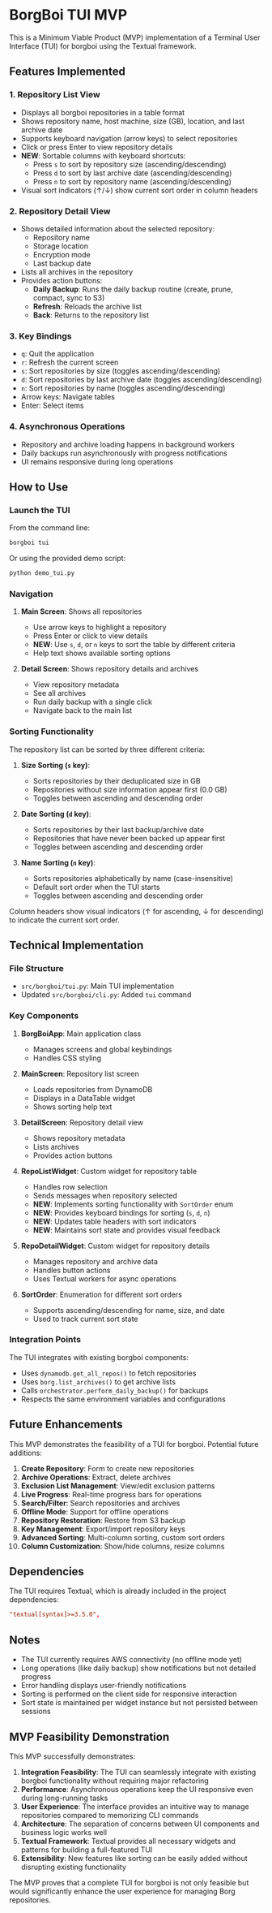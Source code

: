 # BorgBoi TUI MVP

This is a Minimum Viable Product (MVP) implementation of a Terminal User Interface (TUI) for borgboi using the Textual framework.

## Features Implemented

### 1. Repository List View

- Displays all borgboi repositories in a table format
- Shows repository name, host machine, size (GB), location, and last archive date
- Supports keyboard navigation (arrow keys) to select repositories
- Click or press Enter to view repository details
- **NEW**: Sortable columns with keyboard shortcuts:
  - Press `s` to sort by repository size (ascending/descending)
  - Press `d` to sort by last archive date (ascending/descending)  
  - Press `n` to sort by repository name (ascending/descending)
- Visual sort indicators (↑/↓) show current sort order in column headers

### 2. Repository Detail View

- Shows detailed information about the selected repository:
  - Repository name
  - Storage location 
  - Encryption mode
  - Last backup date
- Lists all archives in the repository
- Provides action buttons:
  - **Daily Backup**: Runs the daily backup routine (create, prune, compact, sync to S3)
  - **Refresh**: Reloads the archive list
  - **Back**: Returns to the repository list

### 3. Key Bindings

- `q`: Quit the application
- `r`: Refresh the current screen
- `s`: Sort repositories by size (toggles ascending/descending)
- `d`: Sort repositories by last archive date (toggles ascending/descending)
- `n`: Sort repositories by name (toggles ascending/descending)
- Arrow keys: Navigate tables
- Enter: Select items

### 4. Asynchronous Operations

- Repository and archive loading happens in background workers
- Daily backups run asynchronously with progress notifications
- UI remains responsive during long operations

## How to Use

### Launch the TUI

From the command line:
```bash
borgboi tui
```

Or using the provided demo script:
```bash
python demo_tui.py
```

### Navigation

1. **Main Screen**: Shows all repositories
   - Use arrow keys to highlight a repository
   - Press Enter or click to view details
   - **NEW**: Use `s`, `d`, or `n` keys to sort the table by different criteria
   - Help text shows available sorting options

2. **Detail Screen**: Shows repository details and archives
   - View repository metadata
   - See all archives
   - Run daily backup with a single click
   - Navigate back to the main list

### Sorting Functionality

The repository list can be sorted by three different criteria:

1. **Size Sorting (`s` key)**:
   - Sorts repositories by their deduplicated size in GB
   - Repositories without size information appear first (0.0 GB)
   - Toggles between ascending and descending order

2. **Date Sorting (`d` key)**:
   - Sorts repositories by their last backup/archive date
   - Repositories that have never been backed up appear first
   - Toggles between ascending and descending order

3. **Name Sorting (`n` key)**:
   - Sorts repositories alphabetically by name (case-insensitive)
   - Default sort order when the TUI starts
   - Toggles between ascending and descending order

Column headers show visual indicators (↑ for ascending, ↓ for descending) to indicate the current sort order.

## Technical Implementation

### File Structure

- `src/borgboi/tui.py`: Main TUI implementation
- Updated `src/borgboi/cli.py`: Added `tui` command

### Key Components

1. **BorgBoiApp**: Main application class
   - Manages screens and global keybindings
   - Handles CSS styling

2. **MainScreen**: Repository list screen
   - Loads repositories from DynamoDB
   - Displays in a DataTable widget
   - Shows sorting help text

3. **DetailScreen**: Repository detail view
   - Shows repository metadata
   - Lists archives
   - Provides action buttons

4. **RepoListWidget**: Custom widget for repository table
   - Handles row selection
   - Sends messages when repository selected
   - **NEW**: Implements sorting functionality with `SortOrder` enum
   - **NEW**: Provides keyboard bindings for sorting (`s`, `d`, `n`)
   - **NEW**: Updates table headers with sort indicators
   - **NEW**: Maintains sort state and provides visual feedback

5. **RepoDetailWidget**: Custom widget for repository details
   - Manages repository and archive data
   - Handles button actions
   - Uses Textual workers for async operations

6. **SortOrder**: Enumeration for different sort orders
   - Supports ascending/descending for name, size, and date
   - Used to track current sort state

### Integration Points

The TUI integrates with existing borgboi components:

- Uses `dynamodb.get_all_repos()` to fetch repositories
- Uses `borg.list_archives()` to get archive lists
- Calls `orchestrator.perform_daily_backup()` for backups
- Respects the same environment variables and configurations

## Future Enhancements

This MVP demonstrates the feasibility of a TUI for borgboi. Potential future additions:

1. **Create Repository**: Form to create new repositories
2. **Archive Operations**: Extract, delete archives
3. **Exclusion List Management**: View/edit exclusion patterns
4. **Live Progress**: Real-time progress bars for operations
5. **Search/Filter**: Search repositories and archives
6. **Offline Mode**: Support for offline operations
7. **Repository Restoration**: Restore from S3 backup
8. **Key Management**: Export/import repository keys
9. **Advanced Sorting**: Multi-column sorting, custom sort orders
10. **Column Customization**: Show/hide columns, resize columns

## Dependencies

The TUI requires Textual, which is already included in the project dependencies:

```toml
"textual[syntax]>=3.5.0",
```

## Notes

- The TUI currently requires AWS connectivity (no offline mode yet)
- Long operations (like daily backup) show notifications but not detailed progress
- Error handling displays user-friendly notifications
- Sorting is performed on the client side for responsive interaction
- Sort state is maintained per widget instance but not persisted between sessions

## MVP Feasibility Demonstration

This MVP successfully demonstrates:

1. **Integration Feasibility**: The TUI can seamlessly integrate with existing borgboi functionality without requiring major refactoring
2. **Performance**: Asynchronous operations keep the UI responsive even during long-running tasks
3. **User Experience**: The interface provides an intuitive way to manage repositories compared to memorizing CLI commands
4. **Architecture**: The separation of concerns between UI components and business logic works well
5. **Textual Framework**: Textual provides all necessary widgets and patterns for building a full-featured TUI
6. **Extensibility**: New features like sorting can be easily added without disrupting existing functionality

The MVP proves that a complete TUI for borgboi is not only feasible but would significantly enhance the user experience for managing Borg repositories.
